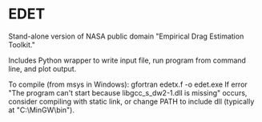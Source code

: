 # EDET

Stand-alone version of NASA public domain "Empirical Drag Estimation Toolkit."

Includes Python wrapper to write input file, run program from command line,
and plot output.

To compile (from msys in Windows): gfortran edetx.f -o edet.exe
If error "The program can't start because libgcc_s_dw2-1.dll is missing" occurs,
consider compiling with static link, or change PATH to include dll (typically at 
"C:\MinGW\bin").

